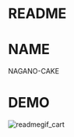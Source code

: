 # README

# NAME
NAGANO-CAKE

# DEMO

![readmegif_cart ](https://user-images.githubusercontent.com/57820414/71800411-658c9e80-309b-11ea-9542-739e2c8b0192.gif)
